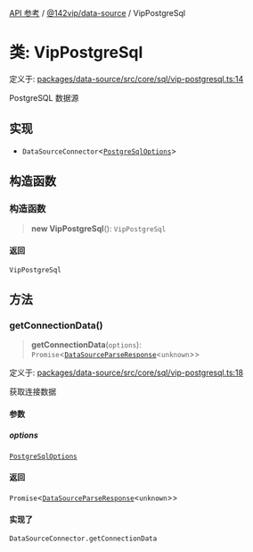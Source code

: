 [API 参考](../../../index.md) / [@142vip/data-source](../index.md) / VipPostgreSql

# 类: VipPostgreSql

定义于: [packages/data-source/src/core/sql/vip-postgresql.ts:14](https://github.com/142vip/core-x/blob/7cfc2fa6b24172631d6526590fc6ea4be89357c6/packages/data-source/src/core/sql/vip-postgresql.ts#L14)

PostgreSQL 数据源

## 实现

- `DataSourceConnector`\<[`PostgreSqlOptions`](../interfaces/PostgreSqlOptions.md)\>

## 构造函数

### 构造函数

> **new VipPostgreSql**(): `VipPostgreSql`

#### 返回

`VipPostgreSql`

## 方法

### getConnectionData()

> **getConnectionData**(`options`): `Promise`\<[`DataSourceParseResponse`](../interfaces/DataSourceParseResponse.md)\<`unknown`\>\>

定义于: [packages/data-source/src/core/sql/vip-postgresql.ts:18](https://github.com/142vip/core-x/blob/7cfc2fa6b24172631d6526590fc6ea4be89357c6/packages/data-source/src/core/sql/vip-postgresql.ts#L18)

获取连接数据

#### 参数

##### options

[`PostgreSqlOptions`](../interfaces/PostgreSqlOptions.md)

#### 返回

`Promise`\<[`DataSourceParseResponse`](../interfaces/DataSourceParseResponse.md)\<`unknown`\>\>

#### 实现了

`DataSourceConnector.getConnectionData`

